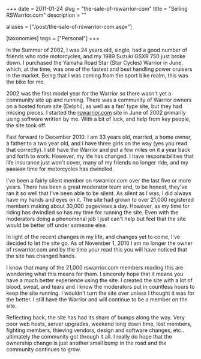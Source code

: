 +++
date = 2011-01-24
slug = "the-sale-of-rswarrior-com"
title = "Selling RSWarrior.com"
description = ""

aliases = ["/post/the-sale-of-rswarrior-com.aspx"]

[taxonomies]
tags = ["Personal"]
+++

In the Summer of 2002, I was 24 years old, single, had a good number of friends who rode motorcycles, and my 1989 Suzuki GSXR 750 just broke down. I purchased the Yamaha Road Star (Star Cycles) Warrior in June, which, at the time, was one of the fastest and best handling power cruisers in the market. Being that I was coming from the sport bike realm, this was the bike for me.  

<!-- more -->

2002 was the first model year for the Warrior so there wasn't yet a community site up and running. There was a community of Warrior owners on a hosted forum site (Delphi), as well as a fan' type site, but they had missing pieces. I started the [rswarrior.com](http://rswarrior.com) site in June of 2002 primarily using software written by me. With a bit of luck, and help from key people, the site took off.  

Fast forward to December 2010. I am 33 years old, married, a home owner, a father to a two year old, and I have three girls on the way (yes you read that correctly). I still have the Warrior and put a few miles on it a year back and forth to work. However, my life has changed. I have responsibilities that life insurance just won't cover, many of my friends no longer ride, and my ~~passion~~ time for motorcycles has dwindled.  

I've been a fairly silent member on rswarrior.com over the last five or more years. There has been a great moderator team and, to be honest, they've ran it so well that I've been able to be silent. As silent as I was, I did always have my hands and eyes on it. The site had grown to over 21,000 registered members making about 30,000 pageviews a day. However, as my time for riding has dwindled so has my time for running the site. Even with the moderators doing a phenomenal job I just can't help but feel that the site would be better off under someone else.  

In light of the recent changes in my life, and changes yet to come, I've decided to let the site go. As of November 1, 2010 I am no longer the owner of rswarrior.com and by the time your read this you will have noticed that the site has changed hands.  

I know that many of the 21,000 rswarrior.com members reading this are wondering what this means for them. I sincerely hope that it means you have a much better experience using the site. I created the site with a lot of blood, sweat, and tears and I know the moderators put in countless hours to keep the site running. I wouldn't turn the site over unless I thought it was for the better. I still have the Warrior and will continue to be a member on the site.  

Reflecting back, the site has had its share of bumps along the way. Very poor web hosts, server upgrades, weekend long down time, lost members, fighting members, thieving vendors, design and software changes, etc.. ultimately the community got through it all. I really do hope that the ownership change is just another small bump in the road and the community continues to grow.